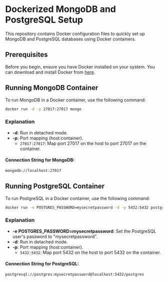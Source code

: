 # Dockerized MongoDB and PostgreSQL Setup

This repository contains Docker configuration files to quickly set up MongoDB and PostgreSQL databases using Docker containers.

## Prerequisites

Before you begin, ensure you have Docker installed on your system. You can download and install Docker from [here](https://www.docker.com/get-started).

## Running MongoDB Container

To run MongoDB in a Docker container, use the following command:

```bash
docker run -d -p 27017:27017 mongo
```

### Explanation

- **-d**: Run in detached mode.
- **-p**: Port mapping (host:container).
  - `27017:27017`: Map port 27017 on the host to port 27017 on the container.

#### Connection String for MongoDB:
```bash
mongodb://localhost:27017
```

## Running PostgreSQL Container

To run PostgreSQL in a Docker container, use the following command:

```bash
docker run -e POSTGRES_PASSWORD=mysecretpassword -d -p 5432:5432 postgres
```

### Explanation

- **-e POSTGRES_PASSWORD=mysecretpassword**: Set the PostgreSQL user's password to "mysecretpassword".
- **-d**: Run in detached mode.
- **-p**: Port mapping (host:container).
  - `5432:5432`: Map port 5432 on the host to port 5432 on the container.

#### Connection String for PostgreSQL:
```bash
postgresql://postgres:mysecretpassword@localhost:5432/postgres
```

